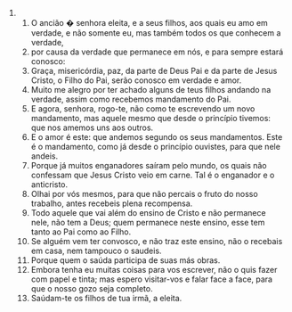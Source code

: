 <ol>
  <li>
    <ol>
      <li>O ancião � senhora eleita, e a seus filhos, aos quais eu amo em verdade, e não somente eu, mas também todos os que conhecem a verdade,</li>
      <li>por causa da verdade que permanece em nós, e para sempre estará conosco:</li>
      <li>Graça, misericórdia, paz, da parte de Deus Pai e da parte de Jesus Cristo, o Filho do Pai, serão conosco em verdade e amor.</li>
      <li>Muito me alegro por ter achado alguns de teus filhos andando na verdade, assim como recebemos mandamento do Pai.</li>
      <li>E agora, senhora, rogo-te, não como te escrevendo um novo mandamento, mas aquele mesmo que desde o princípio tivemos: que nos amemos uns aos outros.</li>
      <li>E o amor é este: que andemos segundo os seus mandamentos. Este é o mandamento, como já desde o princípio ouvistes, para que nele andeis.</li>
      <li>Porque já muitos enganadores saíram pelo mundo, os quais não confessam que Jesus Cristo veio em carne. Tal é o enganador e o anticristo.</li>
      <li>Olhai por vós mesmos, para que não percais o fruto do nosso trabalho, antes recebeis plena recompensa.</li>
      <li>Todo aquele que vai além do ensino de Cristo e não permanece nele, não tem a Deus; quem permanece neste ensino, esse tem tanto ao Pai como ao Filho.</li>
      <li>Se alguém vem ter convosco, e não traz este ensino, não o recebais em casa, nem tampouco o saudeis.</li>
      <li>Porque quem o saúda participa de suas más obras.</li>
      <li>Embora tenha eu muitas coisas para vos escrever, não o quis fazer com papel e tinta; mas espero visitar-vos e falar face a face, para que o nosso gozo seja completo.</li>
      <li>Saúdam-te os filhos de tua irmã, a eleita.</li>
    </ol>
  </li>
</ol>